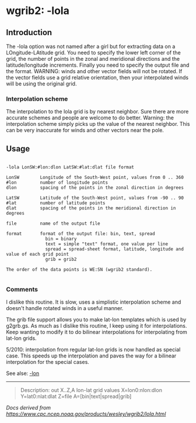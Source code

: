 # wgrib2: -lola

## Introduction

The -lola option was not named after a girl but for extracting data
on a LOngitude-LAtitude grid. You need to specify the lower
left corner of the grid, the number of points in the zonal and meridional directions
and the latitude/longitude increments. Finally you need to specify the output file
and the format. WARNING: winds and other vector fields will not be
rotated. If the vector fields use a grid relative orientation,
then your interpolated winds will be using the original grid.

### Interpolation scheme

The interpolation to the lola grid is by nearest neighbor. Sure there are more
accurate schemes and people are welcome to do better. Warning: the interpolation
scheme simply picks up the value of the nearest neighbor. This can be very
inaccurate for winds and other vectors near the pole.

## Usage

```

-lola LonSW:#lon:dlon LatSW:#lat:dlat file format

LonSW        Longitude of the South-West point, values from 0 .. 360
#lon         number of longitude points
dlon         spacing of the points in the zonal direction in degrees

LatSW        Latitude of the South-West point, values from -90 .. 90
#lat         number of latitude points
dlat         spacing of the points in the meridional direction in degrees

file         name of the output file

format       format of the output file: bin, text, spread
               bin = binary
               text = simple "text" format, one value per line
               spread = spread-sheet format, latitude, longitude and value of each grid point
               grib = grib2

The order of the data points is WE:SN (wgrib2 standard).


```

### Comments

I dislike this routine. It is slow, uses a simplistic interpolation
scheme and doesn't handle rotated winds in a useful manner.

The grib file support allows you to make lat-lon templates which is used by
g2grb.gs. As much as I dislike this routine, I keep using it for interpolations.
Keep wanting to modify it to do bilinear interpolations for interpolating from
lat-lon grids.

5/2010: interpolation from regular lat-lon grids is now handled as special case.
This speeds up the interpolation and paves the way for a bilinear interpolation
for the special cases.

See alse: [-lon](./lon.html)

---

> Description: out X..Z,A lon-lat grid values X=lon0:nlon:dlon Y=lat0:nlat:dlat Z=file A=[bin|text|spread|grib]

_Docs derived from <https://www.cpc.ncep.noaa.gov/products/wesley/wgrib2/lola.html>_
